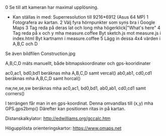 0 Se till att kameran har maximal upplösning.
* Kan ställas in med: Superresolution till 9216*6912 (Asus 64 MP)
1 Fotografera av kartan.
2 Välj fyra hörnpunkter som syns bra i Google Maps
3 Tag reda på deras lat och long mha högerklick|"What's here"
4 Tag reda på x och y mha measure.coffee
  Byt sketch.js mot measure.js i index.html
  Byt kartnamn i measure.coffee
5 Lägg in dessa 4x4 värden i A,B,C och D

Se även bildfilen Construction.jpg

A,B,C,D mäts manuellt, både bitmapskoordinater och gps-kooridinater

ac0,ac1, bd0,bd1 beräknas mha A,B,C,D samt vercal()
ab0,ab1, cd0,cd1 beräknas mha A,B,C,D samt horcal()

nw,ne,se,sw beräknas mha ac0,ac1, bd0,bd1, ab0,ab1, cd0,cd1 samt corners()

I terrängen får man in en gps-koordinat.
Denna omvandlas till (x,y) mha GPS.gps2bmp()
Därefter kan positionen ritas in på kartan.

Distanskalkylator: http://edwilliams.org/gccalc.htm

Högupplösta orienteringskartor: https://www.omaps.net